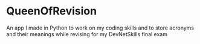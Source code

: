 # QueenOfRevision
 An app I made in Python to work on my coding skills and to store acronyms and their meanings while revising for my DevNetSkills final exam
